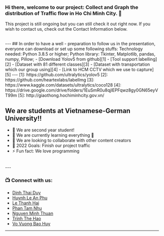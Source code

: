 ### Hi there, welcome to our project: Collect and Graph the distribution of Traffic flow in Ho Chi Minh City. 👋
This project is still ongoing but you can still check it out right now. If you wish to contact us, check out the Contact Information below.

<br />
---
## In order to have a well - preparation to follow us in the presentation, everyone can download or set up some following stuffs:
Technology needed: Python 3.8.5 or higher; Python library: Tkinter, Matplotlib, pandas, numpy, Pillow; 
- [Download Yolov5 from github][1]
- [Tool support labelling][2]
- [Dataset with 81 different classes][3]
- [Dataset with transportation which our group using][4]
- [Link to HCM CCTV which we use to capture][5]
---
</details>
[1]: https://github.com/ultralytics/yolov5
[2]: https://github.com/heartexlabs/labelImg
[3]: https://www.kaggle.com/datasets/ultralytics/coco128
[4]: https://drive.google.com/drive/folders/1EuSmR0u8qjlEPFqwz8gy0GN65eyVT99m
[5]: http://giaothong.hochiminhcity.gov.vn/

## We are students at Vietnamese-German University!!

- 🔭 We are second year student!
- 🌱 We are currently learning everything 🤣
- 👯 We are looking to collaborate with other content creators
- 🥅 2022 Goals: Finish our project traffic
- ⚡ Fun fact: We love programming



<br />
---

### 📺 Connect with us:
- [Dinh Thai Duy][duydinh]
- [Huynh Le An Phu][anphu]
- [Le Thanh Hai][thanhhai]
- [Phan Tam Nhu][tamnhu]
- [Nguyen Minh Thuan][minhthuan]
- [Trinh The Hao][jsontrinh]
- [Vo Vuong Bao Huy][baohuy]

---

</details>

[thanhhai]: https://www.facebook.com/hailu03/
[duydinh]: https://www.facebook.com/haudity
[anphu]: https://www.facebook.com/anphuhlap
[tamnhu]: https://www.facebook.com/profile.php?id=100041127529583
[minhthuan]: https://www.facebook.com/lowkeynenemkhongthethay
[jsontrinh]: https://www.facebook.com/profile.php?id=100008612346891
[baohuy]: https://www.facebook.com/profile.php?id=100078422291956

